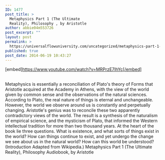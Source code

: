 ```yaml
---
ID: 1477
post_title: >
  Metaphysics Part 1 (The Ultimate
  Reality), Philosophy , by Aristotle
author: abbie04m553726
post_excerpt: ""
layout: post
permalink: >
  https://universalflowuniversity.com/uncategorized/metaphysics-part-1-the-ultimate-reality-philosophy-by-aristotle/
published: true
post_date: 2014-06-19 10:43:27
---
```

[embed]https://www.youtube.com/watch?v=MRPrzE7IhYc[/embed]</br></br>
<p>Metaphysics is essentially a reconciliation of Plato's theory of Forms that Aristotle acquired at the Academy in Athens, with the view of the world given by common sense and the observations of the natural sciences. According to Plato, the real nature of things is eternal and unchangeable. However, the world we observe around us is constantly and perpetually changing. Aristotle's genius was to reconcile these two apparently contradictory views of the world. The result is a synthesis of the naturalism of empirical science, and the mysticism of Plato, that informed the Western intellectual tradition for more than two thousand years. At the heart of the book lie three questions. What is existence, and what sorts of things exist in the world? How can things continue to exist, and yet undergo the change we see about us in the natural world? How can this world be understood? (Introduction Adapted from Wikipedia.)
Metaphysics Part 1 (The Ultimate Reality), Philosophy Audiobook, by Aristotle</p>
